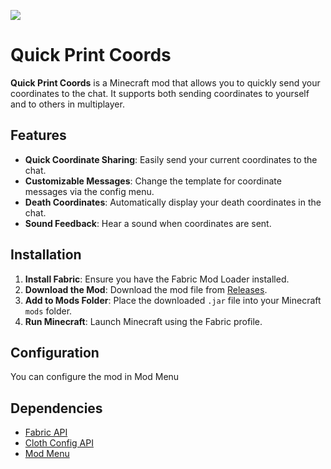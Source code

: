 <a href="https://modrinth.com/mod/discord-webhook"><img src="https://img.shields.io/badge/dynamic/json?color=158000&label=downloads&prefix=+%20&query=downloads&url=https://api.modrinth.com/v2/project/quick-print-coords&logo=modrinth"></a>
# Quick Print Coords

**Quick Print Coords** is a Minecraft mod that allows you to quickly send your coordinates to the chat. It supports both sending coordinates to yourself and to others in multiplayer.

## Features

- **Quick Coordinate Sharing**: Easily send your current coordinates to the chat.
- **Customizable Messages**: Change the template for coordinate messages via the config menu.
- **Death Coordinates**: Automatically display your death coordinates in the chat.
- **Sound Feedback**: Hear a sound when coordinates are sent.

## Installation

1. **Install Fabric**: Ensure you have the Fabric Mod Loader installed.
2. **Download the Mod**: Download the mod file from [Releases](https://github.com/jstin9/quick-print-coords/releases).
3. **Add to Mods Folder**: Place the downloaded `.jar` file into your Minecraft `mods` folder.
4. **Run Minecraft**: Launch Minecraft using the Fabric profile.

## Configuration

You can configure the mod in Mod Menu

## Dependencies
- [Fabric API](https://fabricmc.net/use/)
- [Cloth Config API](https://github.com/shedaniel/cloth-config)
- [Mod Menu](https://github.com/TerraformersMC/ModMenu)


